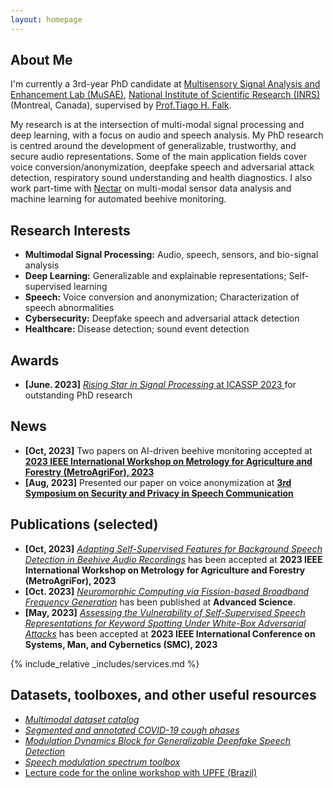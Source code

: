 ```yaml
---
layout: homepage
---
```


## About Me

I'm currently a 3rd-year PhD candidate at <a href="https://musaelab.ca/" target="_blank"> Multisensory Signal Analysis and Enhancement Lab (MuSAE)</a>, <a href="https://inrs.ca/en/" target="_blank"> National Institute of Scientific Research (INRS)</a> (Montreal, Canada), supervised by <a href="https://inrs.ca/en/research/professors/tiago-h-falk/" target="_blank"> Prof.Tiago H. Falk</a>.

My research is at the intersection of multi-modal signal processing and deep learning, with a focus on audio and speech analysis. My PhD research is centred around the development of generalizable, trustworthy, and secure audio representations. Some of the main application fields cover voice conversion/anonymization, deepfake speech and adversarial attack detection, respiratory sound understanding and health diagnostics. I also work part-time with <a href="https://www.nectar.buzz/" target="_blank"> Nectar</a> on multi-modal sensor data analysis and machine learning for automated beehive monitoring.


## Research Interests
- **Multimodal Signal Processing:** Audio, speech, sensors, and bio-signal analysis
- **Deep Learning:** Generalizable and explainable representations; Self-supervised learning
- **Speech:** Voice conversion and anonymization; Characterization of speech abnormalities
- **Cybersecurity:** Deepfake speech and adversarial attack detection
- **Healthcare:** Disease detection; sound event detection

## Awards
- **[June. 2023]** <a href="https://2023.ieeeicassp.org/" target="_blank">*Rising Star in Signal Processing* at ICASSP 2023 </a> for outstanding PhD research


<!--- {% include_relative _includes/publications.md %} --->

<!--- {% include_relative _includes/projects.md %} --->

<!--- {% include_relative _includes/talks.md %} --->

## News
- **[Oct, 2023]** Two papers on AI-driven beehive monitoring accepted at <a href="https://www.metroagrifor.org/index" target='_blank'>**2023 IEEE International Workshop on Metrology for Agriculture and Forestry (MetroAgriFor), 2023**</a>
- **[Aug, 2023]** Presented our paper on voice anonymization at <a href="https://spsc-symposium2023.mobileds.de/" target='_blank'> **3rd Symposium on Security and Privacy in Speech Communication**</a>

## Publications (selected)
<!-- - **[Feb. 2020]** Our paper about incremental learning is accepted to CVPR 2020. -->

- **[Oct, 2023]** <a href="" target='_blank'> *Adapting Self-Supervised Features for Background Speech Detection in Beehive Audio Recordings*</a> has been accepted at **2023 IEEE International Workshop on Metrology for Agriculture and Forestry (MetroAgriFor), 2023**
- **[Oct. 2023]** <a href="https://onlinelibrary.wiley.com/doi/full/10.1002/advs.202303835" target="_blank"> *Neuromorphic Computing via Fission-based Broadband Frequency Generation*</a> has been published at **Advanced Science**.
- **[May, 2023]** <a href="" target="_blank"> *Assessing the Vulnerability of Self-Supervised Speech Representations for Keyword Spotting Under White-Box Adversarial Attacks*</a> has been accepted at **2023 IEEE International Conference on Systems, Man, and Cybernetics (SMC), 2023**


{% include_relative _includes/services.md %}


## Datasets, toolboxes, and other useful resources

<!-- https://yuhangzhou88.github.io/ESL_Solution/  -->
- <a href="https://github.com/MuSAELab/Multimodal-dataset-catalog" target="_blank">*Multimodal dataset catalog*
- <a href="https://github.com/MuSAELab/COVID_Cough_Phases">*Segmented and annotated COVID-19 cough phases*
- <a href="https://github.com/zhu00121/Universal-representation-dynamics-of-deepfake-speech" target="_blank">*Modulation Dynamics Block for Generalizable Deepfake Speech Detection*</a>
- <a href="https://github.com/MuSAELab/modulation_filterbanks" target="_blank">*Speech modulation spectrum toolbox*</a>
- <a href="https://github.com/MuSAELab/Modulation_spectrum_course_exercises" target="_blank">Lecture code for the online workshop with UPFE (Brazil)




